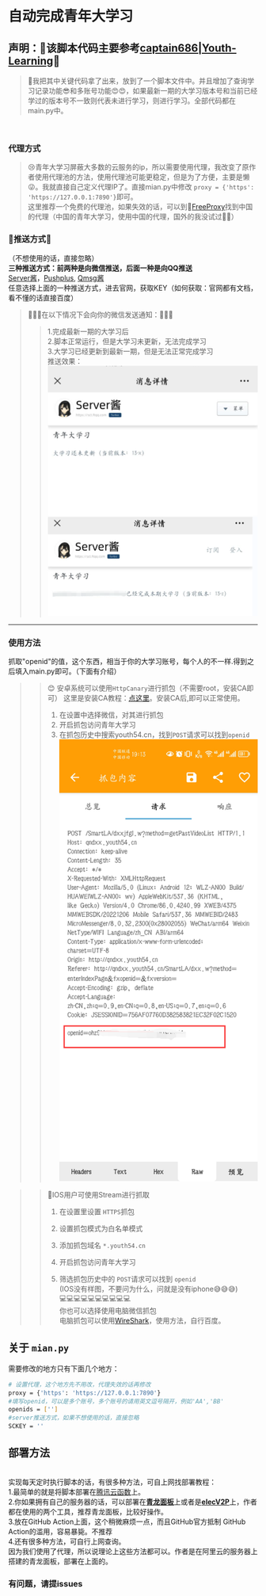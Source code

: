 # 自动完成青年大学习
## 声明：👀该脚本代码主要参考<a href = "https://github.com/captain686/Youth-Learning">captain686|Youth-Learning</a>👀<br/>

>   🚀我把其中关键代码拿了出来，放到了一个脚本文件中。并且增加了查询学习记录功能😎和多账号功能😍😍，如果最新一期的大学习版本号和当前已经学过的版本号不一致则代表未进行学习，则进行学习。全部代码都在main.py中。
<br/>

###  代理方式  <br/>
> 😢青年大学习屏蔽大多数的云服务的ip，所以需要使用代理，我改变了原作者使用代理池的方法，使用代理池可能更稳定，但是为了方便，主要是懒😜。我就直接自己定义代理IP了。直接mian.py中修改 ``` proxy = {'https': 'https://127.0.0.1:7890'} ```即可。<br/>
> 这里推荐一个免费的代理池，如果失效的话，可以到🛫<a href = 'https://www.freeproxy.world/'>FreeProxy</a>找到中国的代理（中国的青年大学习，使用中国的代理，国外的我没试过🤦‍♂️）

### 🚀推送方式🚀
（不想使用的话，直接忽略）<br/>
<b>三种推送方式：前两种是向微信推送，后面一种是向QQ推送<br/>
</b><a href = 'https://sct.ftqq.com/'>Server酱</a>，<a href = "https://www.pushplus.plus/">Pushplus</a>,  <a href = "https://qmsg.zendee.cn/">Qmsg酱</a><br/>
任意选择上面的一种推送方式，进去官网，获取KEY（如何获取：官网都有文档，看不懂的话直接百度）
> 🍷🍷🍷在以下情况下会向你的微信发送通知：🍷🍷🍷<br/>
> >1.完成最新一期的大学习后<br/>
> >2.脚本正常运行，但是大学习未更新，无法完成学习<br/>
> >3.大学习已经更新到最新一期，但是无法正常完成学习<br/>
推送效果：<br/>
![](img/push.png)
![](img/success.png)
***

### 使用方法
抓取"openid"的值，这个东西，相当于你的大学习账号，每个人的不一样.得到之后填入main.py即可。（下面有介绍）


> > 😊 安卓系统可以使用`HttpCanary`进行抓包（不需要root，安装CA即可）
> > 这里是安装CA教程：<a href = 'https://blog.csdn.net/weixin_53891182/article/details/124739048?ops_request_misc=%257B%2522request%255Fid%2522%253A%2522167447216016800213015890%2522%252C%2522scm%2522%253A%252220140713.130102334..%2522%257D&request_id=167447216016800213015890&biz_id=0&utm_medium=distribute.pc_search_result.none-task-blog-2~all~sobaiduend~default-1-124739048-null-null.142^v71^insert_chatgpt,201^v4^add_ask&utm_term=httpcanary%E4%B8%8B%E8%BD%BD&spm=1018.2226.3001.4187'>点这里</a>。安装CA后,即可以正常使用。
> >  1. 在设置中选择微信，对其进行抓包
> >  2. 开启抓包访问青年大学习
> >  3. 在抓包历史中搜索youth54.cn，找到`POST`请求可以找到`openid`
> > ![](img/openid.png)

> > 🍎IOS用户可使用Stream进行抓取
> >
> >  1.  在设置里设置 `HTTPS`抓包
> > 
> >  2.  设置抓包模式为白名单模式
> > 
> >  3.  添加抓包域名 `*.youth54.cn`
> > 
> >  4.  开启抓包访问青年大学习
> > 
> >  5.  筛选抓包历史中的 `POST`请求可以找到 `openid`<br/>
> >  (IOS没有样图，不要问为什么，问就是没有iphone😅😅😅)<br/>
💻💻💻💻💻💻💻💻💻💻<br/>
> 你也可以选择使用电脑微信抓包<br/>
> 电脑抓包可以使用<a href = 'https://www.wireshark.org/'>WireShark</a>，使用方法，自行百度。
>   
>
## 关于 `mian.py`
需要修改的地方只有下面几个地方：<br/>
```bash
# 设置代理，这个地方先不用改，代理失效的话再修改
proxy = {'https': 'https://127.0.0.1:7890'}
#填写openid，可以是多个账号，多个账号的请用英文逗号隔开，例如'AA','BB'
openids = ['']
#server推送方式，如果不想使用的话，直接忽略
SCKEY = ''
```


## 部署方法
<br/>
 实现每天定时执行脚本的话，有很多种方法，可自上网找部署教程：<br/>
 1.最简单的就是将脚本部署在<a href="https://console.cloud.tencent.com/scf/list?rid=33&ns=default">腾讯云函数</a>上。 <br/>
 2.你如果拥有自己的服务器的话，可以部署在<b><a href="https://github.com/whyour/qinglong">青龙面板</a></b>上或者是<b><a href =   "https://github.com/elecV2/elecV2P">elecV2P</a></b>上，作者都在使用的两个工具，推荐青龙面板，比较好操作。<br/>
 3.放在GitHub Action上面，这个稍微麻烦一点，而且GitHub官方抵制 GitHub Action的滥用，容易暴毙。不推荐<br/>
 4.还有很多种方法，可自行上网查询。<br/>
因为我们使用了代理，所以说理论上这些方法都可以。作者是在阿里云的服务器上搭建的青龙面板，部署在上面的。<br/>




### 有问题，请提issues
